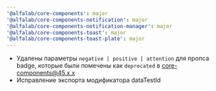 ```yaml
---
'@alfalab/core-components': major
'@alfalab/core-components-notification': major
'@alfalab/core-components-notification-manager': major
'@alfalab/core-components-toast': major
'@alfalab/core-components-toast-plate': major
---
```


- Удалены параметры `negative | positive | attention` для пропса badge, которые были помечены как `deprecated` в core-components@45.x.x
- Исправление экспорта модификатора dataTestId

